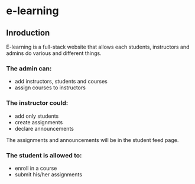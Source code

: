 # e-learning

## **Inroduction**
E-learning is a full-stack website that allows each students, instructors and admins do various and different things.

### The admin can:
- add instructors, students and courses
- assign courses to instructors

### The instructor could:
- add only students
- create assignments
- declare announcements

The assignments and announcements will be in the student feed page.

### The student is allowed to:
- enroll in a course
- submit his/her assignments
